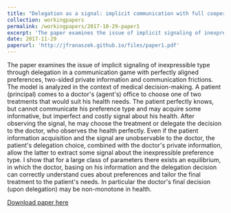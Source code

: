```yaml
---
title: "Delegation as a signal: implicit communication with full cooperation"
collection: workingpapers
permalink: /workingpapers/2017-10-29-paper1
excerpt: 'The paper examines the issue of implicit signaling of inexpressible type through delegation in a communication game with perfectly aligned preferences, two-sided private information and communication frictions. The model is analyzed in the context of medical decision-making. A patient (principal) comes to a doctor's (agent's) office to choose one of two treatments that would suit his health needs. The patient perfectly knows, but cannot communicate his preference type and may acquire some informative, but imperfect and costly signal about his health. After observing the signal, he may choose the treatment or delegate the decision to the doctor, who observes the health perfectly.'
date: 2017-11-29
paperurl: 'http://jfranaszek.github.io/files/paper1.pdf'
---
```

The paper examines the issue of implicit signaling of inexpressible type through delegation in a communication game with perfectly aligned preferences, two-sided private information and communication frictions. The model is analyzed in the context of medical decision-making. A patient 
(principal) comes to a doctor's (agent's) office to choose one of two treatments that would suit his health needs. The patient perfectly knows, but cannot communicate his preference type and may acquire some informative, but imperfect and costly signal about his health. After observing the signal, he may choose the treatment or delegate the decision to the doctor, who observes the health perfectly. Even if the patient information acquisition and the signal are unobservable to the doctor, the patient's delegation choice, combined with the doctor's private information, allow the latter to extract some signal about the inexpressible preference type. I show that for a large class of parameters there exists an equilibrium, in which the doctor, basing on his information and the delegation decision can correctly understand cues about preferences and tailor the final treatment to the patient's needs. In particular the doctor's final decision (upon
delegation) may be non-monotone in health.

[Download paper here](http://jfranaszek.github.io/files/paper1.pdf)
